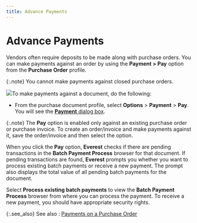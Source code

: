 ```yaml
---
title: Advance Payments
---
```


# Advance Payments


Vendors often require deposits to be made along with purchase orders.  You can make payments against an order by using the **Payment 
 &gt; Pay** option from the **Purchase 
 Order** profile.


{:.note}
You cannot make payments against closed purchase orders.


![]({{site.pp_baseurl}}/img/steps.gif)To make payments against a document, do the  following:

- From the purchase  document profile, select **Options** > **Payment** > **Pay**. You will see the [**Payment** dialog box]({{site.pp_baseurl}}/purc-proc/pos/po-processes/payments/pmnt-dialog-box/the_payment_dialog.html).



{:.note}
The **Pay**  option is enabled only against an existing purchase order or purchase  invoice. To create an order/invoice and make payments against it, save  the order/invoice and then select the option.


When you click the **Pay** option,  **Everest** checks if there are pending  transactions in the **Batch Payment Process**  browser for that document. If pending transactions are found, **Everest**  prompts you whether you want to process existing batch payments or receive  a new payment. The prompt also displays the total value of all pending  batch payments for the document.


Select **Process existing batch payments**  to view the **Batch Payment Process**  browser from where you can process the payment. To receive a new payment,  you should have appropriate security rights.


{:.see_also}
See also
: [Payments  on a Purchase Order]({{site.pp_baseurl}}/purc-proc/pos/po-processes/payments/automatically_applying_deposits_on_purchase_order.html)
